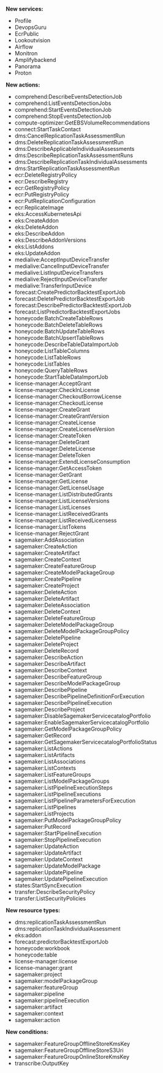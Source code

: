 **New services:**

- Profile
- DevopsGuru
- EcrPublic
- Lookoutvision
- Airflow
- Monitron
- Amplifybackend
- Panorama
- Proton

**New actions:**

- comprehend:DescribeEventsDetectionJob
- comprehend:ListEventsDetectionJobs
- comprehend:StartEventsDetectionJob
- comprehend:StopEventsDetectionJob
- compute-optimizer:GetEBSVolumeRecommendations
- connect:StartTaskContact
- dms:CancelReplicationTaskAssessmentRun
- dms:DeleteReplicationTaskAssessmentRun
- dms:DescribeApplicableIndividualAssessments
- dms:DescribeReplicationTaskAssessmentRuns
- dms:DescribeReplicationTaskIndividualAssessments
- dms:StartReplicationTaskAssessmentRun
- ecr:DeleteRegistryPolicy
- ecr:DescribeRegistry
- ecr:GetRegistryPolicy
- ecr:PutRegistryPolicy
- ecr:PutReplicationConfiguration
- ecr:ReplicateImage
- eks:AccessKubernetesApi
- eks:CreateAddon
- eks:DeleteAddon
- eks:DescribeAddon
- eks:DescribeAddonVersions
- eks:ListAddons
- eks:UpdateAddon
- medialive:AcceptInputDeviceTransfer
- medialive:CancelInputDeviceTransfer
- medialive:ListInputDeviceTransfers
- medialive:RejectInputDeviceTransfer
- medialive:TransferInputDevice
- forecast:CreatePredictorBacktestExportJob
- forecast:DeletePredictorBacktestExportJob
- forecast:DescribePredictorBacktestExportJob
- forecast:ListPredictorBacktestExportJobs
- honeycode:BatchCreateTableRows
- honeycode:BatchDeleteTableRows
- honeycode:BatchUpdateTableRows
- honeycode:BatchUpsertTableRows
- honeycode:DescribeTableDataImportJob
- honeycode:ListTableColumns
- honeycode:ListTableRows
- honeycode:ListTables
- honeycode:QueryTableRows
- honeycode:StartTableDataImportJob
- license-manager:AcceptGrant
- license-manager:CheckInLicense
- license-manager:CheckoutBorrowLicense
- license-manager:CheckoutLicense
- license-manager:CreateGrant
- license-manager:CreateGrantVersion
- license-manager:CreateLicense
- license-manager:CreateLicenseVersion
- license-manager:CreateToken
- license-manager:DeleteGrant
- license-manager:DeleteLicense
- license-manager:DeleteToken
- license-manager:ExtendLicenseConsumption
- license-manager:GetAccessToken
- license-manager:GetGrant
- license-manager:GetLicense
- license-manager:GetLicenseUsage
- license-manager:ListDistributedGrants
- license-manager:ListLicenseVersions
- license-manager:ListLicenses
- license-manager:ListReceivedGrants
- license-manager:ListReceivedLicensess
- license-manager:ListTokens
- license-manager:RejectGrant
- sagemaker:AddAssociation
- sagemaker:CreateAction
- sagemaker:CreateArtifact
- sagemaker:CreateContext
- sagemaker:CreateFeatureGroup
- sagemaker:CreateModelPackageGroup
- sagemaker:CreatePipeline
- sagemaker:CreateProject
- sagemaker:DeleteAction
- sagemaker:DeleteArtifact
- sagemaker:DeleteAssociation
- sagemaker:DeleteContext
- sagemaker:DeleteFeatureGroup
- sagemaker:DeleteModelPackageGroup
- sagemaker:DeleteModelPackageGroupPolicy
- sagemaker:DeletePipeline
- sagemaker:DeleteProject
- sagemaker:DeleteRecord
- sagemaker:DescribeAction
- sagemaker:DescribeArtifact
- sagemaker:DescribeContext
- sagemaker:DescribeFeatureGroup
- sagemaker:DescribeModelPackageGroup
- sagemaker:DescribePipeline
- sagemaker:DescribePipelineDefinitionForExecution
- sagemaker:DescribePipelineExecution
- sagemaker:DescribeProject
- sagemaker:DisableSagemakerServicecatalogPortfolio
- sagemaker:EnableSagemakerServicecatalogPortfolio
- sagemaker:GetModelPackageGroupPolicy
- sagemaker:GetRecord
- sagemaker:GetSagemakerServicecatalogPortfolioStatus
- sagemaker:ListActions
- sagemaker:ListArtifacts
- sagemaker:ListAssociations
- sagemaker:ListContexts
- sagemaker:ListFeatureGroups
- sagemaker:ListModelPackageGroups
- sagemaker:ListPipelineExecutionSteps
- sagemaker:ListPipelineExecutions
- sagemaker:ListPipelineParametersForExecution
- sagemaker:ListPipelines
- sagemaker:ListProjects
- sagemaker:PutModelPackageGroupPolicy
- sagemaker:PutRecord
- sagemaker:StartPipelineExecution
- sagemaker:StopPipelineExecution
- sagemaker:UpdateAction
- sagemaker:UpdateArtifact
- sagemaker:UpdateContext
- sagemaker:UpdateModelPackage
- sagemaker:UpdatePipeline
- sagemaker:UpdatePipelineExecution
- states:StartSyncExecution
- transfer:DescribeSecurityPolicy
- transfer:ListSecurityPolicies

**New resource types:**

- dms:replicationTaskAssessmentRun
- dms:replicationTaskIndividualAssessment
- eks:addon
- forecast:predictorBacktestExportJob
- honeycode:workbook
- honeycode:table
- license-manager:license
- license-manager:grant
- sagemaker:project
- sagemaker:modelPackageGroup
- sagemaker:featureGroup
- sagemaker:pipeline
- sagemaker:pipelineExecution
- sagemaker:artifact
- sagemaker:context
- sagemaker:action

**New conditions:**

- sagemaker:FeatureGroupOfflineStoreKmsKey
- sagemaker:FeatureGroupOfflineStoreS3Uri
- sagemaker:FeatureGroupOnlineStoreKmsKey
- transcribe:OutputKey
